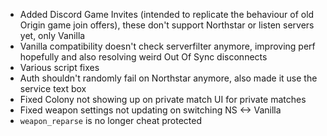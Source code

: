 * Added Discord Game Invites (intended to replicate the behaviour of old Origin game join offers), these don't support Northstar or listen servers yet, only Vanilla
* Vanilla compatibility doesn't check serverfilter anymore, improving perf hopefully and also resolving weird Out Of Sync disconnects
* Various script fixes
* Auth shouldn't randomly fail on Northstar anymore, also made it use the service text box
* Fixed Colony not showing up on private match UI for private matches
* Fixed weapon settings not updating on switching NS <-> Vanilla
* `weapon_reparse` is no longer cheat protected